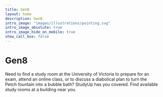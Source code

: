```yaml
---
title: Gen8
layout: home
description: Gen8
intro_image: "images/illustrations/pointing.svg"
intro_image_absolute: true
intro_image_hide_on_mobile: true
show_call_box: false
---
```


# Gen8

Need to find a study room at the University of Victoria to prepare for an exam, attend an online class, or to discuss a diabolical plan to turn the Petch fountain into a bubble bath? StudyUp has you covered. Find available study rooms at a building near you.

<br>
<br>
<br>
<br>